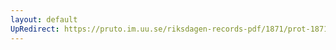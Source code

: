 ```yaml
---
layout: default
UpRedirect: https://pruto.im.uu.se/riksdagen-records-pdf/1871/prot-1871--fk--221.pdf
---
```

